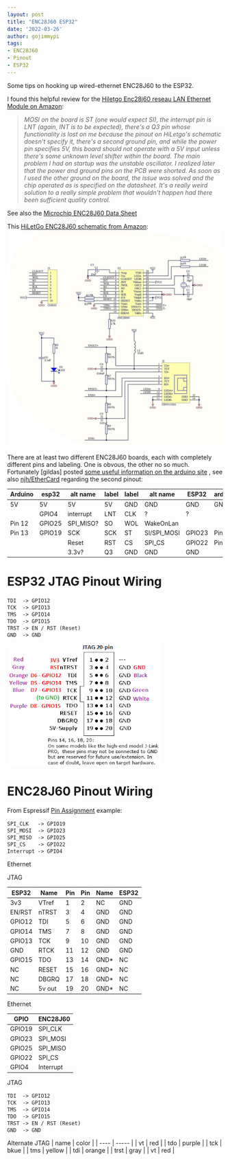 ```yaml
---
layout: post
title: "ENC28J60 ESP32"
date: '2022-03-26'
author: gojimmypi
tags:
- ENC28J60
- Pinout
- ESP32
---
```


Some tips on hooking up wired-ethernet ENC28J60 to the ESP32.

I found this helpful review for the [Hiletgo Enc28j60 reseau LAN Ethernet Module on Amazon](https://www.amazon.fr/dp/B00WX1NRO0/):

>_MOSI on the board is ST (one would expect SI), the interrupt pin is LNT (again, INT is to be expected), there's a Q3 pin whose functionality is lost on me because the pinout on HiLetgo's schematic doesn't specify it, there's a second ground pin, and while the power pin specifies 5V, this board should not operate with a 5V input unless there's some unknown level shifter within the board._ 
_The main problem I had on startup was the unstable oscillator. I realized later that the power and ground pins on the PCB were shorted. As soon as I used the other ground on the board, the issue was solved and the chip operated as is specified on the datasheet. It's a really weird solution to a really simple problem that wouldn't happen had there been sufficient quality control._

See also the [Microchip ENC28J60 Data Sheet](http://ww1.microchip.com/downloads/en/devicedoc/39662c.pdf)

This [HiLetGo ENC28J60 schematic from Amazon](https://www.amazon.com/HiLetgo-ENC28J60-Ethernet-Network-Arduino/dp/B00WX1NRO0):
![HiLetGo_ENC28J60_schematic.jpg](./images/HiLetGo_ENC28J60_schematic.jpg)

There are at least two different ENC28J60 boards, each with completely different pins and labeling. One is obvous, the other no so much.
Fortunately [gildas] posted [some useful information on the arduino site](https://forum.arduino.cc/t/wrong-ethernet-module-12-pins-on-enc28j60/261712/6)
, see also [njh/EtherCard](https://github.com/njh/EtherCard) regarding the second pinout:


| Arduino| esp32    | alt name | label | label | alt name  |  ESP32 | arduino |
| ------ | -------- | -------- | ------| ----- | --------  | ------ | ------- |         
| 5V     | 5V       |   5V     |   5V  | GND   |   GND     | GND    |    GND  |
|        | GPIO4    | interrupt|  LNT  | CLK   |   ?       |   ?    | |
| Pin 12 | GPIO25   | SPI_MISO?|   SO  | WOL   | WakeOnLan |        |        |
| Pin 13 | GPIO19   |  SCK     |  SCK  |  ST   |SI/SPI_MOSI| GPIO23 | Pin 11 |
|        |          | Reset    |  RST  |  CS   |  SPI_CS   | GPIO22 | Pin 10 |
|        |          | 3.3v?    |   Q3  | GND   |   GND     |    GND | |


# ESP32 JTAG Pinout Wiring
```
TDI  -> GPIO12
TCK  -> GPIO13
TMS  -> GPIO14
TDO  -> GPIO15
TRST -> EN / RST (Reset)
GND  -> GND
```

![Segger JTAG Pin Connections](./images/Segger_JTAG_20pin.png)

# ENC28J60 Pinout Wiring

From Espressif [Pin Assignment](https://github.com/espressif/esp-idf/tree/master/examples/ethernet/enc28j60#pin-assignment) example:

```
SPI_CLK   -> GPIO19	
SPI_MOSI  -> GPIO23	
SPI_MISO  -> GPIO25	
SPI_CS    -> GPIO22	
Interrupt -> GPIO4	
```




Ethernet

JTAG

|ESP32   | Name | Pin | Pin | Name | ESP32 |
| ------ | ---- | --- | ----| ---- | ---- |
|  3v3   |VTref |  1  |  2  |NC  | GND  | 
| EN/RST |nTRST |  3  |  4  |GND | GND  | 
| GPIO12 | TDI  |  5  |  6  |GND | GND  |
| GPIO14 | TMS  |  7  |  8  |GND | GND  | 
| GPIO13 | TCK  |  9  | 10  |GND | GND  | 
|   GND  | RTCK | 11  | 12  |GND | GND  | 
| GPIO15 | TDO  | 13  | 14  |GND*|  NC  | 
|   NC   |RESET | 15  | 16  |GND*|  NC  |  
|   NC   |DBGRQ | 17  | 18  |GND*|  NC  |  
|   NC   |5v out| 19  | 20  |GND*|  NC  |  

Ethernet

| GPIO   | ENC28J60    |
| ------ | ----------- |
| GPIO19 | SPI_CLK     |
| GPIO23 | SPI_MOSI    |
| GPIO25 | SPI_MISO    |
| GPIO22 | SPI_CS      |
| GPIO4  | Interrupt   |

JTAG
```
TDI  -> GPIO12
TCK  -> GPIO13
TMS  -> GPIO14
TDO  -> GPIO15                              
TRST -> EN / RST (Reset)
GND  -> GND
```


Alternate JTAG
| name | color |
| ---- | ----- |
|  vt |    red |
| tdo |   purple |
| tck |  bkue |
| tms |  yellow |
| tdi |  orange |
| trst |  gray |
|  vt  |  red |